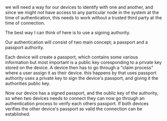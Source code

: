 we will need a way for our devices to identify with one and another, and since we might not have access to any particular node in the system at the time of authentication, this needs to work without a trusted third party at the time of connection.

The best way I can think of here is to use a signing authority.

Our authentication will consist of two main concept; a passport and a passport authority.

Each device will create a passport, which contains some various information but most important is a public key coresponding to a private key stored on the device. A device then has to go through a "claim process" where a user assign it as their device. this happens by that uses passport authority uses a private key to sign the device's passport, and giving it the authorities public key.

Now our device has a signed passport, and the oublic key of the authority, so when two devices needs to connect they can now go through an authentication process to verify each others passport. If both devices verifies the other device's passport as valid the connection can be established.

